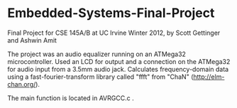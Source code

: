 Embedded-Systems-Final-Project
==============================

Final Project for CSE 145A/B at UC Irvine Winter 2012, by Scott Gettinger and Ashwin Amit

The project was an audio equalizer running on an ATMega32 microcontroller.
Used an LCD for output and a connection on the ATMega32 for audio input from a 3.5mm audio jack.
Calculates frequency-domain data using a fast-fourier-transform library called "ffft" from "ChaN" (http://elm-chan.org/).

The main function is located in AVRGCC.c .
